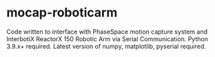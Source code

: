 # mocap-roboticarm

Code written to interface with PhaseSpace motion capture system and InterbotiX ReactorX 150 Robotic Arm via Serial Communication. Python 3.9.x+ required. Latest version of numpy, matplotlib, pyserial required.

